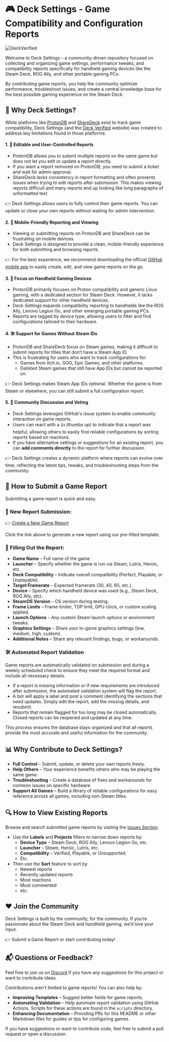 # 🎮 Deck Settings - Game Compatibility and Configuration Reports

![DeckVerified](./docs/images/DeckVerified.png)

Welcome to Deck Settings – a community-driven repository focused on collecting and organizing game settings, performance tweaks, and compatibility reports specifically for handheld gaming devices like the Steam Deck, ROG Ally, and other portable gaming PCs.

By contributing game reports, you help the community optimize performance, troubleshoot issues, and create a central knowledge base for the best possible gaming experience on the Steam Deck.

## 🚀 Why Deck Settings?

While platforms like [ProtonDB](https://www.protondb.com/) and [ShareDeck](https://sharedeck.games/) exist to track game compatibility, Deck Settings (and the [Deck Verified](https://deckverified.games/deck-verified/) website) was created to address key limitations found in those platforms:

#### 1. 🔄 Editable and User-Controlled Reports

- ProtonDB allows you to submit multiple reports on the same game but does not let you edit or update a report directly.
- If you want a report removed on ProtonDB, you need to submit a ticket and wait for admin approval.
- ShareDeck lacks consistency in report formatting and often presents issues when trying to edit reports after submission. This makes viewing reports difficult and many reports end up looking like long paragraphs of unformatted text.

👉 Deck Settings allows users to fully control their game reports. You can update or close your own reports without waiting for admin intervention.

#### 2. 📱 Mobile-Friendly Reporting and Viewing

- Viewing or submitting reports on ProtonDB and ShareDeck can be frustrating on mobile devices.
- Deck Settings is designed to provide a clean, mobile-friendly experience for both submitting and browsing reports.

👉 For the best experience, we recommend downloading the official [GitHub mobile app](https://github.com/mobile) to easily create, edit, and view game reports on the go.

#### 3. 🎯 Focus on Handheld Gaming Devices

- ProtonDB primarily focuses on Proton compatibility and generic Linux gaming, with a dedicated section for Steam Deck. However, it lacks dedicated support for other handheld devices.
- Deck Settings expands compatibility reporting to handhelds like the ROG Ally, Lenovo Legion Go, and other emerging portable gaming PCs.
- Reports are tagged by device type, allowing users to filter and find configurations tailored to their hardware.

#### 4. 🛠️ Support for Games Without Steam IDs

- ProtonDB and ShareDeck focus on Steam games, making it difficult to submit reports for titles that don’t have a Steam App ID.
- This is frustrating for users who want to track configurations for:
  - Games from Itch.io, GOG, Epic Games, and other platforms.
  - Delisted Steam games that still have App IDs but cannot be reported on.

👉 Deck Settings makes Steam App IDs optional. Whether the game is from Steam or elsewhere, you can still submit a full configuration report.

#### 5. 💬 Community Discussion and Voting

- Deck Settings leverages GitHub's issue system to enable community interaction on game reports.
- Users can react with a 👍 (thumbs up) to indicate that a report was helpful, allowing others to easily find reliable configurations by sorting reports based on reactions.
- If you have alternative settings or suggestions for an existing report, you can **add comments directly** to the report for further discussion.

👉 Deck Settings creates a dynamic platform where reports can evolve over time, reflecting the latest tips, tweaks, and troubleshooting steps from the community.

## 📝 How to Submit a Game Report

Submitting a game report is quick and easy.

### 📄 New Report Submission:

👉 [Create a New Game Report](https://github.com/DeckSettings/game-reports-steamos/issues/new?assignees=&labels=&projects=&template=GAME-REPORT.yml&title=%28Placeholder+-+Issue+title+will+be+automatically+populated+with+the+information+provided+below%29)

Click the link above to generate a new report using our pre-filled template.

### 🔧 Filling Out the Report:

- **Game Name** – Full name of the game.
- **Launcher** – Specify whether the game is run via Steam, Lutris, Heroic, etc.
- **Deck Compatibility** – Indicate overall compatibility (Perfect, Playable, or Unplayable).
- **Target Framerate** – Expected framerate (30, 40, 60, etc.).
- **Device** – Specify which handheld device was used (e.g., Steam Deck, ROG Ally, etc).
- **SteamOS Version** – OS version during testing.
- **Frame Limits** – Frame limiter, TDP limit, GPU clock, or custom scaling applied.
- **Launch Options** – Any custom Steam launch options or environment tweaks.
- **Graphics Settings** – Share your in-game graphics settings (low, medium, high, custom).
- **Additional Notes** – Share any relevant findings, bugs, or workarounds.

### 🛠️ Automated Report Validation

Game reports are automatically validated on submission and during a weekly scheduled check to ensure they meet the required format and include all necessary details.

- If a report is missing information or if new requirements are introduced after submission, the automated validation system will flag the report.
- A bot will apply a label and post a comment identifying the sections that need updates. Simply edit the report, add the missing details, and resubmit.
- Reports that remain flagged for too long may be closed automatically. Closed reports can be reopened and updated at any time.

This process ensures the database stays organized and that all reports provide the most accurate and useful information for the community.

## 📊 Why Contribute to Deck Settings?

- **Full Control** – Submit, update, or delete your own reports freely.
- **Help Others** – Your experience benefits others who may be playing the same game.
- **Troubleshooting** – Create a database of fixes and workarounds for common issues on specific hardware.
- **Support All Games** – Build a library of reliable configurations for easy reference across all games, including non-Steam titles.

## 🔍 How to View Existing Reports

Browse and search submitted game reports by visiting the [Issues Section](https://github.com/DeckSettings/game-reports-steamos/issues).

- Use the **Labels** and **Projects** filters to narrow down reports by:
  - **Device Type** – Steam Deck, ROG Ally, Lenovo Legion Go, etc.
  - **Launcher** – Steam, Heroic, Lutris, etc.
  - **Compatibility** – Verified, Playable, or Unsupported.
  - Etc.
- Then use the **Sort** feature to sort by:
  - Newest reports
  - Recently updated reports
  - Most reactions
  - Most commented
  - etc.

## ❤️ Join the Community

Deck Settings is built by the community, for the community. If you’re passionate about the Steam Deck and handheld gaming, we’d love your input.

👉 Submit a Game Report or start contributing today!

## 📬 Questions or Feedback?

Feel free to join us on [Discord](https://streamingtech.co.nz/discord) if you have any suggestions for this project or want to contribute ideas.

Contributions aren't limited to game reports! You can also help by:

- **Improving Templates** – Suggest better fields for game reports.
- **Automating Validation** – Help automate report validation using GitHub Actions. Scripts for these actions are found in the `scripts` directory.
- **Enhancing Documentation** – Providing PRs for this README or other Markdown files for guides or tips for configuring games.

If you have suggestions or want to contribute code, feel free to submit a pull request or open a discussion.
